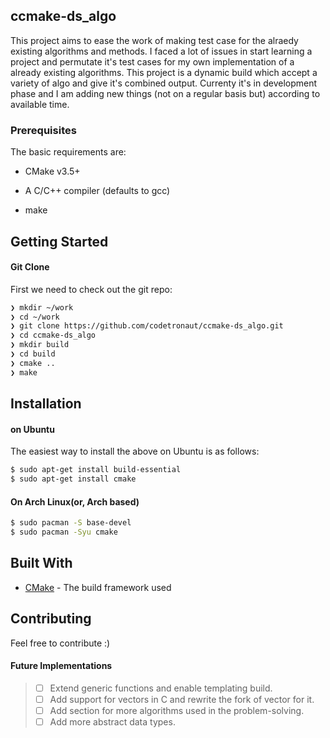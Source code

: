 ## ccmake-ds_algo

This project aims to ease the work of making test case for the alraedy existing algorithms and methods. I faced a lot of issues in start learning a project and permutate it's test cases for my own implementation of a already existing algorithms. This project is a dynamic build which accept a variety of algo and give it's combined output. Currenty it's in development phase and I am adding new things (not on a regular basis but) according to available time.

### Prerequisites
The basic requirements are:

* CMake v3.5+

* A C/C++ compiler (defaults to gcc)

* make


## Getting Started

#### Git Clone

First we need to check out the git repo:

```bash
❯ mkdir ~/work
❯ cd ~/work
❯ git clone https://github.com/codetronaut/ccmake-ds_algo.git
❯ cd ccmake-ds_algo
❯ mkdir build 
❯ cd build
❯ cmake ..
❯ make
```

## Installation 

#### on Ubuntu

The easiest way to install the above on Ubuntu is as follows:

```sh
$ sudo apt-get install build-essential
$ sudo apt-get install cmake
```
#### On Arch Linux(or, Arch based)

```sh
$ sudo pacman -S base-devel
$ sudo pacman -Syu cmake
```

## Built With

* [CMake](https://cmake.org/cmake/help/v3.18/) - The build framework used

## Contributing

Feel free to contribute :)

<!---
## Versioning

We use [SemVer](http://semver.org/) for versioning. For the versions available, see the [tags on this repository](https://github.com/your/project/tags). 
-->

<!---
## Authors

* **Billie Thompson** - *Initial work* - [PurpleBooth](https://github.com/PurpleBooth)

See also the list of [contributors](https://github.com/your/project/contributors) who participated in this project.

## License

This project is licensed under the MIT License - see the [LICENSE.md](LICENSE.md) file for details
-->
<!---
## Acknowledgments

* Hat tip to anyone whose code was used
* Inspiration
* etc
-->

#### Future Implementations
> * [ ] Extend generic functions and enable templating build.
> * [ ] Add support for vectors in C and rewrite the fork of vector for it.
> * [ ] Add section for more algorithms used in the problem-solving.  
> * [ ] Add more abstract data types.

